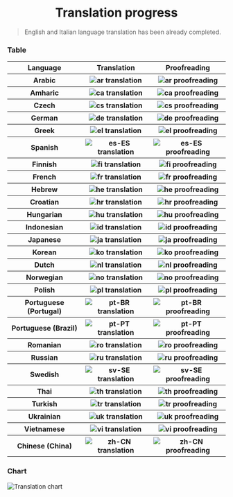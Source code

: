 <h1 align="center">Translation progress</h1>

> English and Italian language translation has been already completed.

<p>
    <h3>Table</h3>
    <table>
        <tr>
            <th>
                <a>Language</a>
            </th>
            <th>
                <a>Translation</a>
            </th>
            <th>
                <a>Proofreading</a>
            </th>
        </tr>
        <tr>
            <th>
                <a>Arabic</a>
            </th>
            <th>
                <img alt="ar translation" src="https://img.shields.io/badge/dynamic/json?color=blue&label=ar&style=flat-square&logo=crowdin&query=%24.progress.0.data.translationProgress&url=https%3A%2F%2Fbadges.awesome-crowdin.com%2Fstats-14914365-558421.json" /></th>
            <th><img alt="ar proofreading" src="https://img.shields.io/badge/dynamic/json?color=green&label=ar&style=flat-square&logo=crowdin&query=%24.progress.0.data.approvalProgress&url=https%3A%2F%2Fbadges.awesome-crowdin.com%2Fstats-14914365-558421.json" />
            </th>
        </tr>
        <tr>
            <th>
                <a>Amharic</a>
            </th>
            <th>
                <img alt="ca translation" src="https://img.shields.io/badge/dynamic/json?color=blue&label=ca&style=flat-square&logo=crowdin&query=%24.progress.1.data.translationProgress&url=https%3A%2F%2Fbadges.awesome-crowdin.com%2Fstats-14914365-558421.json" /></th>
            <th><img alt="ca proofreading" src="https://img.shields.io/badge/dynamic/json?color=green&label=ca&style=flat-square&logo=crowdin&query=%24.progress.1.data.approvalProgress&url=https%3A%2F%2Fbadges.awesome-crowdin.com%2Fstats-14914365-558421.json" />
            </th>
        </tr>
        <tr>
            <th>
                <a>Czech</a>
            </th>
            <th>
                <img alt="cs translation" src="https://img.shields.io/badge/dynamic/json?color=blue&label=cs&style=flat-square&logo=crowdin&query=%24.progress.2.data.translationProgress&url=https%3A%2F%2Fbadges.awesome-crowdin.com%2Fstats-14914365-558421.json" /></th>
            <th><img alt="cs proofreading" src="https://img.shields.io/badge/dynamic/json?color=green&label=cs&style=flat-square&logo=crowdin&query=%24.progress.2.data.approvalProgress&url=https%3A%2F%2Fbadges.awesome-crowdin.com%2Fstats-14914365-558421.json" />
            </th>
        </tr>
        <tr>
            <th>
                <a>German</a>
            </th>
            <th>
                <img alt="de translation" src="https://img.shields.io/badge/dynamic/json?color=blue&label=de&style=flat-square&logo=crowdin&query=%24.progress.3.data.translationProgress&url=https%3A%2F%2Fbadges.awesome-crowdin.com%2Fstats-14914365-558421.json" /></th>
            <th><img alt="de proofreading" src="https://img.shields.io/badge/dynamic/json?color=green&label=de&style=flat-square&logo=crowdin&query=%24.progress.3.data.approvalProgress&url=https%3A%2F%2Fbadges.awesome-crowdin.com%2Fstats-14914365-558421.json" />
            </th>
        </tr>
        <tr>
            <th>
                <a>Greek</a>
            </th>
            <th>
                <img alt="el translation" src="https://img.shields.io/badge/dynamic/json?color=blue&label=el&style=flat-square&logo=crowdin&query=%24.progress.4.data.translationProgress&url=https%3A%2F%2Fbadges.awesome-crowdin.com%2Fstats-14914365-558421.json" /></th>
            <th><img alt="el proofreading" src="https://img.shields.io/badge/dynamic/json?color=green&label=el&style=flat-square&logo=crowdin&query=%24.progress.4.data.approvalProgress&url=https%3A%2F%2Fbadges.awesome-crowdin.com%2Fstats-14914365-558421.json" />
            </th>
        </tr>
        <tr>
            <th>
                <a>Spanish</a>
            </th>
            <th>
                <img alt="es-ES translation" src="https://img.shields.io/badge/dynamic/json?color=blue&label=es-ES&style=flat-square&logo=crowdin&query=%24.progress.5.data.translationProgress&url=https%3A%2F%2Fbadges.awesome-crowdin.com%2Fstats-14914365-558421.json" /></th>
            <th><img alt="es-ES proofreading" src="https://img.shields.io/badge/dynamic/json?color=green&label=es-ES&style=flat-square&logo=crowdin&query=%24.progress.5.data.approvalProgress&url=https%3A%2F%2Fbadges.awesome-crowdin.com%2Fstats-14914365-558421.json" />
            </th>
        </tr>
        <tr>
            <th>
                <a>Finnish</a>
            </th>
            <th>
                <img alt="fi translation" src="https://img.shields.io/badge/dynamic/json?color=blue&label=fi&style=flat-square&logo=crowdin&query=%24.progress.6.data.translationProgress&url=https%3A%2F%2Fbadges.awesome-crowdin.com%2Fstats-14914365-558421.json" /></th>
            <th><img alt="fi proofreading" src="https://img.shields.io/badge/dynamic/json?color=green&label=fi&style=flat-square&logo=crowdin&query=%24.progress.6.data.approvalProgress&url=https%3A%2F%2Fbadges.awesome-crowdin.com%2Fstats-14914365-558421.json" />
            </th>
        </tr>
        <tr>
            <th>
                <a>French</a>
            </th>
            <th>
                <img alt="fr translation" src="https://img.shields.io/badge/dynamic/json?color=blue&label=fr&style=flat-square&logo=crowdin&query=%24.progress.7.data.translationProgress&url=https%3A%2F%2Fbadges.awesome-crowdin.com%2Fstats-14914365-558421.json" /></th>
            <th><img alt="fr proofreading" src="https://img.shields.io/badge/dynamic/json?color=green&label=fr&style=flat-square&logo=crowdin&query=%24.progress.7.data.approvalProgress&url=https%3A%2F%2Fbadges.awesome-crowdin.com%2Fstats-14914365-558421.json" />
            </th>
        </tr>
        <tr>
            <th>
                <a>Hebrew</a>
            </th>
            <th>
                <img alt="he translation" src="https://img.shields.io/badge/dynamic/json?color=blue&label=he&style=flat-square&logo=crowdin&query=%24.progress.8.data.translationProgress&url=https%3A%2F%2Fbadges.awesome-crowdin.com%2Fstats-14914365-558421.json" /></th>
            <th><img alt="he proofreading" src="https://img.shields.io/badge/dynamic/json?color=green&label=he&style=flat-square&logo=crowdin&query=%24.progress.8.data.approvalProgress&url=https%3A%2F%2Fbadges.awesome-crowdin.com%2Fstats-14914365-558421.json" />
            </th>
        </tr>
        <tr>
            <th>
                <a>Croatian</a>
            </th>
            <th>
                <img alt="hr translation" src="https://img.shields.io/badge/dynamic/json?color=blue&label=hr&style=flat-square&logo=crowdin&query=%24.progress.9.data.translationProgress&url=https%3A%2F%2Fbadges.awesome-crowdin.com%2Fstats-14914365-558421.json" /></th>
            <th><img alt="hr proofreading" src="https://img.shields.io/badge/dynamic/json?color=green&label=hr&style=flat-square&logo=crowdin&query=%24.progress.9.data.approvalProgress&url=https%3A%2F%2Fbadges.awesome-crowdin.com%2Fstats-14914365-558421.json" />
            </th>
        </tr>
        <tr>
            <th>
                <a>Hungarian</a>
            </th>
            <th>
                <img alt="hu translation" src="https://img.shields.io/badge/dynamic/json?color=blue&label=hu&style=flat-square&logo=crowdin&query=%24.progress.10.data.translationProgress&url=https%3A%2F%2Fbadges.awesome-crowdin.com%2Fstats-14914365-558421.json" /></th>
            <th><img alt="hu proofreading" src="https://img.shields.io/badge/dynamic/json?color=green&label=hu&style=flat-square&logo=crowdin&query=%24.progress.10.data.approvalProgress&url=https%3A%2F%2Fbadges.awesome-crowdin.com%2Fstats-14914365-558421.json" />
            </th>
        </tr>
        <tr>
            <th>
                <a>Indonesian</a>
            </th>
            <th>
                <img alt="id translation" src="https://img.shields.io/badge/dynamic/json?color=blue&label=id&style=flat-square&logo=crowdin&query=%24.progress.11.data.translationProgress&url=https%3A%2F%2Fbadges.awesome-crowdin.com%2Fstats-14914365-558421.json" /></th>
            <th><img alt="id proofreading" src="https://img.shields.io/badge/dynamic/json?color=green&label=id&style=flat-square&logo=crowdin&query=%24.progress.11.data.approvalProgress&url=https%3A%2F%2Fbadges.awesome-crowdin.com%2Fstats-14914365-558421.json" />
            </th>
        </tr>
        <tr>
            <th>
                <a>Japanese</a>
            </th>
            <th>
                <img alt="ja translation" src="https://img.shields.io/badge/dynamic/json?color=blue&label=ja&style=flat-square&logo=crowdin&query=%24.progress.12.data.translationProgress&url=https%3A%2F%2Fbadges.awesome-crowdin.com%2Fstats-14914365-558421.json" /></th>
            <th><img alt="ja proofreading" src="https://img.shields.io/badge/dynamic/json?color=green&label=ja&style=flat-square&logo=crowdin&query=%24.progress.12.data.approvalProgress&url=https%3A%2F%2Fbadges.awesome-crowdin.com%2Fstats-14914365-558421.json" />
            </th>
        </tr>
        <tr>
            <th>
                <a>Korean</a>
            </th>
            <th>
                <img alt="ko translation" src="https://img.shields.io/badge/dynamic/json?color=blue&label=ko&style=flat-square&logo=crowdin&query=%24.progress.13.data.translationProgress&url=https%3A%2F%2Fbadges.awesome-crowdin.com%2Fstats-14914365-558421.json" /></th>
            <th><img alt="ko proofreading" src="https://img.shields.io/badge/dynamic/json?color=green&label=ko&style=flat-square&logo=crowdin&query=%24.progress.13.data.approvalProgress&url=https%3A%2F%2Fbadges.awesome-crowdin.com%2Fstats-14914365-558421.json" />
            </th>
        </tr>
        <tr>
            <th>
                <a>Dutch</a>
            </th>
            <th>
                <img alt="nl translation" src="https://img.shields.io/badge/dynamic/json?color=blue&label=nl&style=flat-square&logo=crowdin&query=%24.progress.14.data.translationProgress&url=https%3A%2F%2Fbadges.awesome-crowdin.com%2Fstats-14914365-558421.json" /></th>
            <th><img alt="nl proofreading" src="https://img.shields.io/badge/dynamic/json?color=green&label=nl&style=flat-square&logo=crowdin&query=%24.progress.14.data.approvalProgress&url=https%3A%2F%2Fbadges.awesome-crowdin.com%2Fstats-14914365-558421.json" />
            </th>
        </tr>
        <tr>
            <th>
                <a>Norwegian</a>
            </th>
            <th>
                <img alt="no translation" src="https://img.shields.io/badge/dynamic/json?color=blue&label=no&style=flat-square&logo=crowdin&query=%24.progress.15.data.translationProgress&url=https%3A%2F%2Fbadges.awesome-crowdin.com%2Fstats-14914365-558421.json" /></th>
            <th><img alt="no proofreading" src="https://img.shields.io/badge/dynamic/json?color=green&label=no&style=flat-square&logo=crowdin&query=%24.progress.15.data.approvalProgress&url=https%3A%2F%2Fbadges.awesome-crowdin.com%2Fstats-14914365-558421.json" />
            </th>
        </tr>
        <tr>
            <th>
                <a>Polish</a>
            </th>
            <th>
                <img alt="pl translation" src="https://img.shields.io/badge/dynamic/json?color=blue&label=pl&style=flat-square&logo=crowdin&query=%24.progress.16.data.translationProgress&url=https%3A%2F%2Fbadges.awesome-crowdin.com%2Fstats-14914365-558421.json" /></th>
            <th><img alt="pl proofreading" src="https://img.shields.io/badge/dynamic/json?color=green&label=pl&style=flat-square&logo=crowdin&query=%24.progress.16.data.approvalProgress&url=https%3A%2F%2Fbadges.awesome-crowdin.com%2Fstats-14914365-558421.json" />
            </th>
        </tr>
        <tr>
            <th>
                <a>Portuguese (Portugal)</a>
            </th>
            <th>
                <img alt="pt-BR translation" src="https://img.shields.io/badge/dynamic/json?color=blue&label=pt-BR&style=flat-square&logo=crowdin&query=%24.progress.17.data.translationProgress&url=https%3A%2F%2Fbadges.awesome-crowdin.com%2Fstats-14914365-558421.json" /></th>
            <th><img alt="pt-BR proofreading" src="https://img.shields.io/badge/dynamic/json?color=green&label=pt-BR&style=flat-square&logo=crowdin&query=%24.progress.17.data.approvalProgress&url=https%3A%2F%2Fbadges.awesome-crowdin.com%2Fstats-14914365-558421.json" />
            </th>
        </tr>
        <tr>
            <th>
                <a>Portuguese (Brazil)</a>
            </th>
            <th>
                <img alt="pt-PT translation" src="https://img.shields.io/badge/dynamic/json?color=blue&label=pt-PT&style=flat-square&logo=crowdin&query=%24.progress.18.data.translationProgress&url=https%3A%2F%2Fbadges.awesome-crowdin.com%2Fstats-14914365-558421.json" /></th>
            <th><img alt="pt-PT proofreading" src="https://img.shields.io/badge/dynamic/json?color=green&label=pt-PT&style=flat-square&logo=crowdin&query=%24.progress.18.data.approvalProgress&url=https%3A%2F%2Fbadges.awesome-crowdin.com%2Fstats-14914365-558421.json" />
            </th>
        </tr>
        <tr>
            <th>
                <a>Romanian</a>
            </th>
            <th>
                <img alt="ro translation" src="https://img.shields.io/badge/dynamic/json?color=blue&label=ro&style=flat-square&logo=crowdin&query=%24.progress.19.data.translationProgress&url=https%3A%2F%2Fbadges.awesome-crowdin.com%2Fstats-14914365-558421.json" /></th>
            <th><img alt="ro proofreading" src="https://img.shields.io/badge/dynamic/json?color=green&label=ro&style=flat-square&logo=crowdin&query=%24.progress.19.data.approvalProgress&url=https%3A%2F%2Fbadges.awesome-crowdin.com%2Fstats-14914365-558421.json" />
            </th>
        </tr>
        <tr>
            <th>
                <a>Russian</a>
            </th>
            <th>
                <img alt="ru translation" src="https://img.shields.io/badge/dynamic/json?color=blue&label=ru&style=flat-square&logo=crowdin&query=%24.progress.20.data.translationProgress&url=https%3A%2F%2Fbadges.awesome-crowdin.com%2Fstats-14914365-558421.json" /></th>
            <th><img alt="ru proofreading" src="https://img.shields.io/badge/dynamic/json?color=green&label=ru&style=flat-square&logo=crowdin&query=%24.progress.20.data.approvalProgress&url=https%3A%2F%2Fbadges.awesome-crowdin.com%2Fstats-14914365-558421.json" />
            </th>
        </tr>
        <tr>
            <th>
                <a>Swedish</a>
            </th>
            <th>
                <img alt="sv-SE translation" src="https://img.shields.io/badge/dynamic/json?color=blue&label=sv-SE&style=flat-square&logo=crowdin&query=%24.progress.21.data.translationProgress&url=https%3A%2F%2Fbadges.awesome-crowdin.com%2Fstats-14914365-558421.json" /></th>
            <th><img alt="sv-SE proofreading" src="https://img.shields.io/badge/dynamic/json?color=green&label=sv-SE&style=flat-square&logo=crowdin&query=%24.progress.21.data.approvalProgress&url=https%3A%2F%2Fbadges.awesome-crowdin.com%2Fstats-14914365-558421.json" />
            </th>
        </tr>
        <tr>
            <th>
                <a>Thai</a>
            </th>
            <th>
                <img alt="th translation" src="https://img.shields.io/badge/dynamic/json?color=blue&label=th&style=flat-square&logo=crowdin&query=%24.progress.22.data.translationProgress&url=https%3A%2F%2Fbadges.awesome-crowdin.com%2Fstats-14914365-558421.json" /></th>
            <th><img alt="th proofreading" src="https://img.shields.io/badge/dynamic/json?color=green&label=th&style=flat-square&logo=crowdin&query=%24.progress.22.data.approvalProgress&url=https%3A%2F%2Fbadges.awesome-crowdin.com%2Fstats-14914365-558421.json" />
            </th>
        </tr>
        <tr>
            <th>
                <a>Turkish</a>
            </th>
            <th>
                <img alt="tr translation" src="https://img.shields.io/badge/dynamic/json?color=blue&label=tr&style=flat-square&logo=crowdin&query=%24.progress.23.data.translationProgress&url=https%3A%2F%2Fbadges.awesome-crowdin.com%2Fstats-14914365-558421.json" /></th>
            <th><img alt="tr proofreading" src="https://img.shields.io/badge/dynamic/json?color=green&label=tr&style=flat-square&logo=crowdin&query=%24.progress.23.data.approvalProgress&url=https%3A%2F%2Fbadges.awesome-crowdin.com%2Fstats-14914365-558421.json" />
            </th>
        </tr>
        <tr>
            <th>
                <a>Ukrainian</a>
            </th>
            <th>
                <img alt="uk translation" src="https://img.shields.io/badge/dynamic/json?color=blue&label=uk&style=flat-square&logo=crowdin&query=%24.progress.24.data.translationProgress&url=https%3A%2F%2Fbadges.awesome-crowdin.com%2Fstats-14914365-558421.json" /></th>
            <th><img alt="uk proofreading" src="https://img.shields.io/badge/dynamic/json?color=green&label=uk&style=flat-square&logo=crowdin&query=%24.progress.24.data.approvalProgress&url=https%3A%2F%2Fbadges.awesome-crowdin.com%2Fstats-14914365-558421.json" />
            </th>
        </tr>
        <tr>
            <th>
                <a>Vietnamese</a>
            </th>
            <th>
                <img alt="vi translation" src="https://img.shields.io/badge/dynamic/json?color=blue&label=vi&style=flat-square&logo=crowdin&query=%24.progress.25.data.translationProgress&url=https%3A%2F%2Fbadges.awesome-crowdin.com%2Fstats-14914365-558421.json" /></th>
            <th><img alt="vi proofreading" src="https://img.shields.io/badge/dynamic/json?color=green&label=vi&style=flat-square&logo=crowdin&query=%24.progress.25.data.approvalProgress&url=https%3A%2F%2Fbadges.awesome-crowdin.com%2Fstats-14914365-558421.json" />
            </th>
        </tr>
        <tr>
            <th>
                <a>Chinese (China)</a>
            </th>
            <th>
                <img alt="zh-CN translation" src="https://img.shields.io/badge/dynamic/json?color=blue&label=zh-CN&style=flat-square&logo=crowdin&query=%24.progress.26.data.translationProgress&url=https%3A%2F%2Fbadges.awesome-crowdin.com%2Fstats-14914365-558421.json" /></th>
            <th><img alt="zh-CN proofreading" src="https://img.shields.io/badge/dynamic/json?color=green&label=zh-CN&style=flat-square&logo=crowdin&query=%24.progress.26.data.approvalProgress&url=https%3A%2F%2Fbadges.awesome-crowdin.com%2Fstats-14914365-558421.json" />
            </th>
        </tr>
    </table>
</p>
<p>
    <h3>Chart</h3>
    <img src="https://badges.awesome-crowdin.com/translation-14914365-558421.png" alt="Translation chart"></img>
</p>
